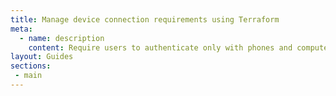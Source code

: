 ```yaml
---
title: Manage device connection requirements using Terraform
meta:
  - name: description
    content: Require users to authenticate only with phones and computers that meet your organization’s requirements.
layout: Guides
sections:
 - main
---
```

